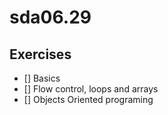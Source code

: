 # sda06.29

## Exercises

- [] Basics
- [] Flow control, loops and arrays
- [] Objects Oriented programing
